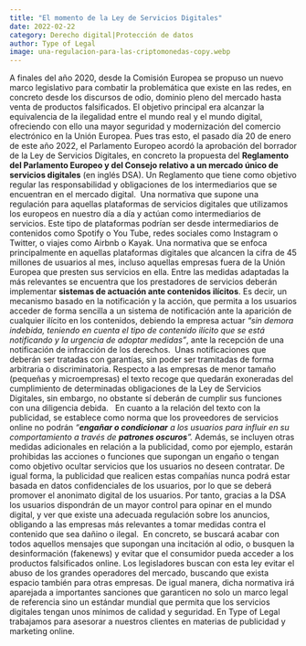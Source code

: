```yaml
---
title: "El momento de la Ley de Servicios Digitales"
date: 2022-02-22
category: Derecho digital|Protección de datos
author: Type of Legal
image: una-regulacion-para-las-criptomonedas-copy.webp
---
```


A finales del año 2020, desde la Comisión Europea se propuso un nuevo marco legislativo para combatir la problemática que existe en las redes, en concreto desde los discursos de odio, dominio pleno del mercado hasta venta de productos falsificados. El objetivo principal era alcanzar la equivalencia de la ilegalidad entre el mundo real y el mundo digital, ofreciendo con ello una mayor seguridad y modernización del comercio electrónico en la Unión Europea. Pues tras esto, el pasado día 20 de enero de este año 2022, el Parlamento Europeo acordó la aprobación del borrador de la Ley de Servicios Digitales, en concreto la propuesta del **Reglamento del Parlamento Europeo y del Consejo relativo a un mercado único de servicios digitales** (en inglés DSA). Un Reglamento que tiene como objetivo regular las responsabilidad y obligaciones de los intermediarios que se encuentran en el mercado digital.  Una normativa que supone una regulación para aquellas plataformas de servicios digitales que utilizamos los europeos en nuestro día a día y actúan como intermediarios de servicios. Este tipo de plataformas podrían ser desde intermediarios de contenidos como Spotify o You Tube, redes sociales como Instagram o Twitter, o viajes como Airbnb o Kayak. Una normativa que se enfoca principalmente en aquellas plataformas digitales que alcancen la cifra de 45 millones de usuarios al mes, incluso aquellas empresas fuera de la Unión Europea que presten sus servicios en ella. Entre las medidas adaptadas la más relevantes se encuentra que los prestadores de servicios deberán implementar **sistemas de actuación ante contenidos ilícitos**. Es decir, un mecanismo basado en la notificación y la acción, que permita a los usuarios acceder de forma sencilla a un sistema de notificación ante la aparición de cualquier ilícito en los contenidos, debiendo la empresa actuar _“sin demora indebida, teniendo en cuenta el tipo de contenido ilícito que se está notificando y la urgencia de adoptar medidas”_, ante la recepción de una notificación de infracción de los derechos.  Unas notificaciones que deberán ser tratadas con garantías, sin poder ser tramitadas de forma arbitraria o discriminatoria. Respecto a las empresas de menor tamaño (pequeñas y microempresas) el texto recoge que quedarán exoneradas del cumplimiento de determinadas obligaciones de la Ley de Servicios Digitales, sin embargo, no obstante sí deberán de cumplir sus funciones con una diligencia debida.   En cuanto a la relación del texto con la publicidad, se establece como norma que los proveedores de servicios online no podrán _“**engañar o condicionar** a los usuarios para influir en su comportamiento a través de **patrones oscuros**”._ Además, se incluyen otras medidas adicionales en relación a la publicidad, como por ejemplo, estarán prohibidas las acciones o funciones que supongan un engaño o tengan como objetivo ocultar servicios que los usuarios no deseen contratar. De igual forma, la publicidad que realicen estas compañías nunca podrá estar basada en datos confidenciales de los usuarios, por lo que se deberá promover el anonimato digital de los usuarios. Por tanto, gracias a la DSA los usuarios dispondrán de un mayor control para opinar en el mundo digital, y ver que existe una adecuada regulación sobre los anuncios, obligando a las empresas más relevantes a tomar medidas contra el contenido que sea dañino o ilegal.  En concreto, se buscará acabar con todos aquellos mensajes que supongan una incitación al odio, o busquen la desinformación (fakenews) y evitar que el consumidor pueda acceder a los productos falsificados online. Los legisladores buscan con esta ley evitar el abuso de los grandes operadores del mercado, buscando que exista espacio también para otras empresas. De igual manera, dicha normativa irá aparejada a importantes sanciones que garanticen no solo un marco legal de referencia sino un estándar mundial que permita que los servicios digitales tengan unos mínimos de calidad y seguridad. En Type of Legal trabajamos para asesorar a nuestros clientes en materias de publicidad y marketing online.
